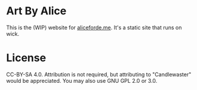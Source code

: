 Art By Alice
====================
This is the (WIP) website for [aliceforde.me](http://aliceforde.me). It's a static site that runs on wick.

License
=======
CC-BY-SA 4.0. Attribution is not required, but attributing to "Candlewaster" would be appreciated. You may also use GNU GPL 2.0 or 3.0.
